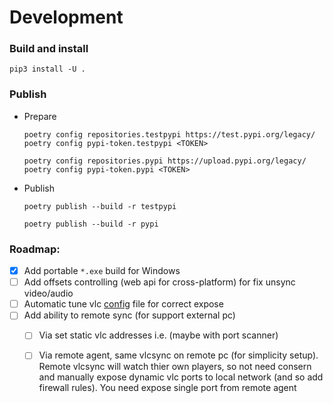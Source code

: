 # Development

### Build and install
  ```shell
  pip3 install -U .
  ```
  
### Publish
  - Prepare  
     ```shell
    poetry config repositories.testpypi https://test.pypi.org/legacy/
    poetry config pypi-token.testpypi <TOKEN>
    
    poetry config repositories.pypi https://upload.pypi.org/legacy/
    poetry config pypi-token.pypi <TOKEN>
    ```  
  
  - Publish
    ```shell
    poetry publish --build -r testpypi
    
    poetry publish --build -r pypi
    ````
    
### Roadmap:

- [x] Add portable `*.exe` build for Windows
- [ ] Add offsets controlling (web api for cross-platform) for fix unsync video/audio
- [ ] Automatic tune vlc [config](https://wiki.videolan.org/Preferences/#:~:text=Configuration%20File&text=Windows%3A%20%25appdata%25%5Cvlc%5C,%5CApplication%20Data%5Cvlc%5Cvlcrc) file for correct expose
- [ ] Add ability to remote sync (for support external pc)
    - [ ] Via set static vlc addresses i.e. (maybe with port scanner)
    - [ ] Via remote agent, same vlcsynс on remote pc (for simplicity setup).
          Remote vlcsync will watch thier own players, so not need consern and manually expose 
          dynamic vlc ports to local network (and so add firewall rules). You need expose single port from 
          remote agent


